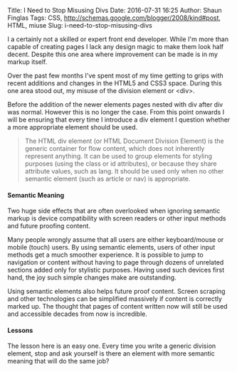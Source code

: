 Title: I Need to Stop Misusing Divs
Date: 2016-07-31 16:25
Author: Shaun Finglas
Tags: CSS, http://schemas.google.com/blogger/2008/kind#post, HTML, miuse
Slug: i-need-to-stop-misusing-divs

I a certainly not a skilled or expert front end developer. While I'm
more than capable of creating pages I lack any design magic to make them
look half decent. Despite this one area where improvement can be made is
in my markup itself.

Over the past few months I've spent most of my time getting to grips
with recent additions and changes in the HTML5 and CSS3 space. During
this one area stood out, my misuse of the division element or
&lt;div&gt;.

Before the addition of the newer elements pages nested with div after
div was normal. However this is no longer the case. From this point
onwards I will be ensuring that every time I introduce a div element I
question whether a more appropriate element should be used.

> The HTML div element (or HTML Document Division Element) is the
> generic container for flow content, which does not inherently
> represent anything. It can be used to group elements for styling
> purposes (using the class or id attributes), or because they share
> attribute values, such as lang. It should be used only when no other
> semantic element (such as article or nav) is appropriate.

#### Semantic Meaning

Two huge side effects that are often overlooked when ignoring semantic
markup is device compatibility with screen readers or other input
methods and future proofing content.

Many people wrongly assume that all users are either keyboard/mouse or
mobile (touch) users. By using semantic elements, users of other input
methods get a much smoother experience. It is possible to jump to
navigation or content without having to page through dozens of unrelated
sections added only for stylistic purposes. Having used such devices
first hand, the joy such simple changes make are outstanding.

Using semantic elements also helps future proof content. Screen scraping
and other technologies can be simplified massively if content is
correctly marked up. The thought that pages of content written now will
still be used and accessible decades from now is incredible.

#### Lessons

The lesson here is an easy one. Every time you write a generic division
element, stop and ask yourself is there an element with more semantic
meaning that will do the same job?

</p>

